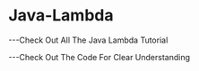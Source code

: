 # Java-Lambda

---Check Out All The Java Lambda Tutorial

---Check Out The Code For Clear Understanding
